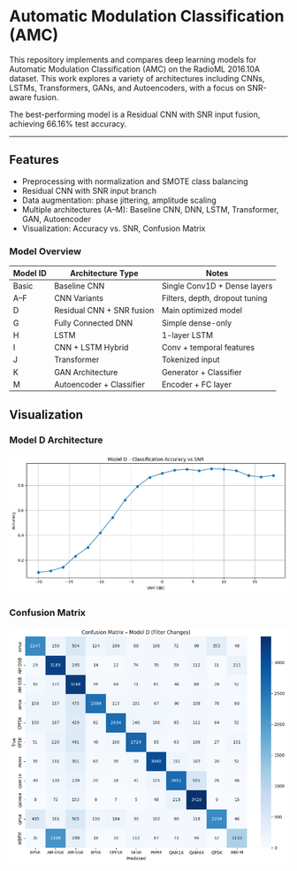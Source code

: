 

# Automatic Modulation Classification (AMC)

This repository implements and compares deep learning models for Automatic Modulation Classification (AMC) on the RadioML 2016.10A dataset. This work explores a variety of architectures including CNNs, LSTMs, Transformers, GANs, and Autoencoders, with a focus on SNR-aware fusion.

The best-performing model is a Residual CNN with SNR input fusion, achieving 66.16% test accuracy.

---

## Features

- Preprocessing with normalization and SMOTE class balancing  
- Residual CNN with SNR input branch  
- Data augmentation: phase jittering, amplitude scaling  
- Multiple architectures (A–M): Baseline CNN, DNN, LSTM, Transformer, GAN, Autoencoder  
- Visualization: Accuracy vs. SNR, Confusion Matrix


### Model Overview

| Model ID | Architecture Type           | Notes                          |
|----------|-----------------------------|--------------------------------|
| Basic    | Baseline CNN                | Single Conv1D + Dense layers   |
| A–F      | CNN Variants                | Filters, depth, dropout tuning |
| D        | Residual CNN + SNR fusion   | Main optimized model           |
| G        | Fully Connected DNN         | Simple dense-only              |
| H        | LSTM                        | 1-layer LSTM                   |
| I        | CNN + LSTM Hybrid           | Conv + temporal features       |
| J        | Transformer                 | Tokenized input                |
| K        | GAN Architecture            | Generator + Classifier         |
| M        | Autoencoder + Classifier    | Encoder + FC layer             |

## Visualization
### Model D Architecture  
![Model D](model_D.png)

### Confusion Matrix  
![Confusion Matrix](matrix.png)




